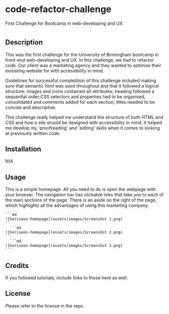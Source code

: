 # code-refactor-challenge
First Challenge for Bootcamp in web-developing and UX
# <Code-refactor-challenge>

## Description

This was the first challenge for the University of Birmingham bootcamp in front-end web-developing and UX. In this challenge, we had to refactor code. Our client was a marketing agency and they wanted to optimise their exisisting website for with accessibility in mind. 

Guidelines for successful completition of this challenge included making sure that semantic html was used throughout and that it followed a logical structure; images and icons contained alt attributes; heading followed a sequential order;CSS selectors and properties had to be organised, consolidated and comments added for each section; titles needed to be concise and descriptive.

This challenge really helped me understand the structure of both HTML and CSS and how a site should be designed with accessibility in mind. It helped me develop my 'proofreading' and 'editing' skills when it comes to looking at previously written code. 


## Installation

N/A

## Usage

This is a simple homepage. All you need to do is open the webpage with your browser. The navigation bar has clickable links that take you to each of the main sections of the page. There is an aside on the right of the page, which highlights all the advantages of using this marketing company. 

    ```md
    ![horiseon-homepage](assets/images/Screenshot 1.png)
    ```
      ```md
    ![horiseon-homepage](assets/images/Screenshot 2.png)
    ```
      ```md
    ![horiseon-homepage](assets/images/Screenshot 3.png)
    ```

## Credits

If you followed tutorials, include links to those here as well.

## License
Please refer to the license in the repo. 

